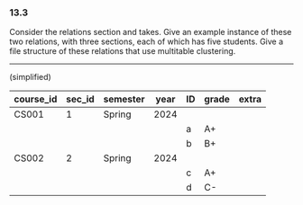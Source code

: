 ### 13.3
Consider the relations section and takes. Give an example instance of these two relations, with three sections, each of which has five students. Give a file structure of these relations that use multitable clustering.

---

(simplified)

| course_id | sec_id | semester | year | ID | grade | extra |
|-----------|--------|----------|------|----|-------|-------|
| CS001     | 1      | Spring   | 2024 |    |       |       |
|           |        |          |      | a  | A+    |       |
|           |        |          |      | b  | B+    |       |
| CS002     | 2      | Spring   | 2024 |    |       |       |
|           |        |          |      | c  | A+    |       |
|           |        |          |      | d  | C-    |       |